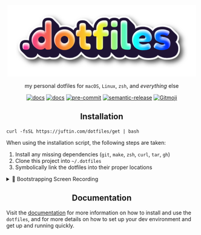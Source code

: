<div align="center">
  <a href="https://github.com/juftin/dotfiles">
    <img src="https://raw.githubusercontent.com/juftin/dotfiles/main/docs/static/dotfiles.png" alt="dotfiles" width="500" />
  </a>
  <p align="center">
    my personal dotfiles for
    <code>macOS</code>, <code>Linux</code>, <code>zsh</code>,
    and <i>everything</i> else
  </p>
  <a href="https://github.com/juftin/dotfiles/"><img src="https://img.shields.io/github/v/release/juftin/dotfiles?color=blue&label=%F0%9F%8C%88%20dotfiles" alt="docs"></a>
  <a href="https://juftin.com/dotfiles/"><img src="https://img.shields.io/static/v1?message=docs&color=526CFE&logo=Material+for+MkDocs&logoColor=FFFFFF&label=" alt="docs"></a>
  <a href="https://github.com/pre-commit/pre-commit"><img src="https://img.shields.io/badge/pre--commit-enabled-lightgreen?logo=pre-commit" alt="pre-commit"></a>
  <a href="https://github.com/semantic-release/semantic-release"><img src="https://img.shields.io/badge/%20%20%F0%9F%93%A6%F0%9F%9A%80-semantic--release-e10079.svg" alt="semantic-release"></a>
  <a href="https://gitmoji.dev"><img src="https://img.shields.io/badge/gitmoji-%20😜%20😍-FFDD67.svg" alt="Gitmoji"></a>
</div>

<h2 align="center">Installation</h2>

```shell
curl -fsSL https://juftin.com/dotfiles/get | bash
```

When using the installation script, the following steps are taken:

1. Install any missing dependencies (`git`, `make`, `zsh`, `curl`, `tar`, `gh`)
2. Clone this project into `~/.dotfiles`
3. Symbolically link the dotfiles into their proper locations

<details><summary>🌈 Bootstrapping Screen Recording</summary>
<p>

https://github.com/user-attachments/assets/ee3f96f4-a028-47b8-b1bf-7e653c8964cc

</p>
</details>

<h2 align="center">Documentation</h2>

Visit the [documentation](https://juftin.com/dotfiles/) for more information on
how to install and use the `dotfiles`, and for more details on how to set up
your dev environment and get up and running quickly.
